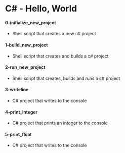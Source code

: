 # C# - Hello, World
 #### 0-initialize_new_project
  - Shell script that creates a new c# project

  #### 1-build_new_project
  - Shell script that creates and builds a c# project

  #### 2-run_new_project
  - Shell script that creates, builds and runs a c# project

  #### 3-writeline
  - C# project that writes to the console

  #### 4-print_integer
  - C# project that prints an integer to the console

  #### 5-print_float
  - C# project that writes to the console